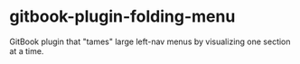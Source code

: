 # gitbook-plugin-folding-menu
GitBook plugin that "tames" large left-nav menus by visualizing one section at a time.
